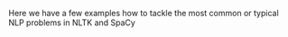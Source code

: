 Here we have a few examples how to tackle the most common or typical NLP problems in NLTK and SpaCy

